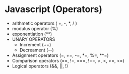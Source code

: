 # Javascript (Operators)

- arithmetic operators ( +, -, \*, / )
- modulus operator (%)
- exponentiation (\*\*)
- UNARY OPERATORS
  - Increment (++)
  - Decreament (--)
- Assignment operators (=, +=, -=, \*=, %=, \*\*=)
- Comparison operators (==, !=, ===, !==, >, <, >=, <=)
- Logical operators (&&, ||, !)
